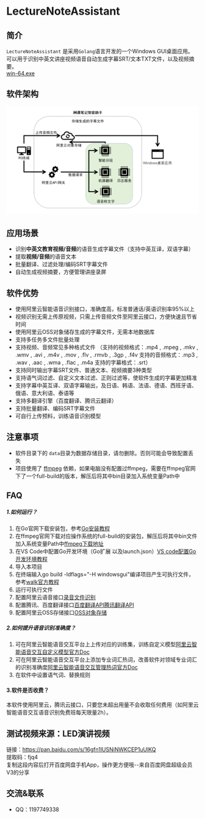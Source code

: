 # LectureNoteAssistant

## 简介

`LectureNoteAssistant` 是采用`Golang`语言开发的一个Windows GUI桌面应用。<br /> 可以用于识别中英文讲座视频语音自动生成字幕SRT/文本TXT文件，以及视频摘要。<br /> [win-64.exe](https://github.com/WideSu/lectureNoteAssistant/blob/main/lectureNoteAssistant.exe)
<a name="0b884e4f"></a>

## 软件架构
![image](https://github.com/WideSu/lectureNoteAssistant/blob/main/screenshot/softwareArchitect.png)


## 应用场景

- 识别**中英文教育视频/音频**的语音生成字幕文件（支持中英互译，双语字幕）
- 提取**视频/音频**的语音文本
- 批量翻译、过滤处理/编码SRT字幕文件
- 自动生成视频摘要，方便管理讲座录屏


<a name="b89d37d3"></a>
## 软件优势

- 使用阿里云智能语音识别接口，准确度高，标准普通话/英语识别率95%以上
- 视频识别无需上传原视频，只需上传音频文件至阿里云接口，方便快速且节省时间
- 使用阿里云OSS对象储存生成的字幕文件，无需本地数据库
- 支持多任务多文件批量处理
- 支持视频、音频常见多种格式文件
（支持的视频格式：.mp4 , .mpeg , .mkv , .wmv , .avi , .m4v , .mov , .flv , .rmvb , .3gp , .f4v
  支持的音频格式：.mp3 , .wav , .aac , .wma , .flac , .m4a
  支持的字幕格式：.srt）
- 支持同时输出字幕SRT文件、普通文本、视频摘要3种类型
- 支持语气词过滤、自定义文本过滤、正则过滤等，使软件生成的字幕更加精准
- 支持字幕中英互译、双语字幕输出，及日语、韩语、法语、德语、西班牙语、俄语、意大利语、泰语等
- 支持多翻译引擎（百度翻译、腾讯云翻译）
- 支持批量翻译、编码SRT字幕文件
- 可自行上传预料，训练语音识别模型

<a name="1bbbb204"></a>
## 注意事项

- 软件目录下的 `data`目录为数据存储目录，请勿删除。否则可能会导致配置丢失
- 项目使用了 [ffmpeg](http://ffmpeg.org/) 依赖，如果电脑没有配置过ffmpeg，需要在ffmpeg官网下了一个full-build的版本，解压后将其中bin目录加入系统变量Path中

## FAQ

##### 1.如何运行？
1. 在Go官网下载安装包，参考[Go安装教程](https://golang.org/doc/install)<br />
2. 在ffmpeg官网下载对应操作系统的full-build的安装包，解压后将其中bin文件加入系统变量Path中[ffmpeg下载地址](https://ffmpeg.org/download.html)<br />
3. 在VS Code中配置Go开发环境（Go扩展 以及launch.json）[VS code配置Go开发环境教程](https://www.liwenzhou.com/posts/Go/00_go_in_vscode/)<br />
4. 导入本项目<br />
5. 在终端输入go build -ldflags="-H windowsgui"编译项目产生可执行文件，参考[walk官方教程](https://github.com/lxn/walk)<br />
6. 运行可执行文件<br />
7. 配置阿里云语音接口[录音文件识别](https://ai.aliyun.com/nls/filetrans?spm=5176.12061031.1228726.1.47fe3cb43I34mn) <br />
8. 配置腾讯、百度翻译接口[百度翻译API](http://api.fanyi.baidu.com/api/trans/product/index)[腾讯翻译API](https://cloud.tencent.com/product/tmt)  <br />
9. 配置阿里云OSS存储接口[OSS对象存储](https://www.aliyun.com/product/oss?spm=5176.12825654.eofdhaal5.13.e9392c4aGfj5vj&aly_as=K11FcpO8)<br />

##### 2.如何提升语音识别准确度？
1. 可在阿里云智能语音交互平台上上传对应的训练集，训练自定义模型[阿里云智能语音交互自定义模型官方Doc](https://help.aliyun.com/document_detail/72216.html?spm=a2c4g.11186623.6.565.3d0569386dk3T3)<br />
2. 可在阿里云智能语音交互平台上添加专业词汇热词，改善软件对领域专业词汇的识别准确度[阿里云智能语音交互管理热词官方Doc](https://help.aliyun.com/document_detail/72215.html?spm=a2c4g.11186623.6.564.40071037R34ic5)<br />
3. 在软件中设置语气词、替换规则<br />

#### 3.软件是否收费？
本软件使用阿里云，腾讯云接口，只要您未超出用量不会收取任何费用（如阿里云智能语音交互语音识别免费班每天限量2h）。

<a name="f3dc992e"></a>

## 测试视频来源：LED演讲视频
链接：https://pan.baidu.com/s/16gfn1lUSNiNWKCEP1uUlKQ <br />
提取码：fjq4 <br />
复制这段内容后打开百度网盘手机App，操作更方便哦--来自百度网盘超级会员V3的分享<br />

## 交流&联系

- QQ：1197749338
